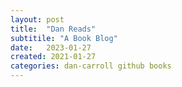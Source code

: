 ```yaml
---
layout: post
title:  "Dan Reads"
subtitile: "A Book Blog"
date:   2023-01-27
created: 2021-01-27
categories: dan-carroll github books
---
```

